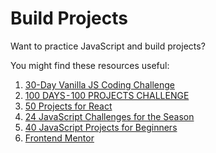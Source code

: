 # Build Projects
Want to practice JavaScript and build projects?

You might find these resources useful:
1.  [30-Day Vanilla JS Coding Challenge](https://javascript30.com/)
2.  [100 DAYS - 100 PROJECTS CHALLENGE](https://www.florin-pop.com/)
3.  [50 Projects for React](https://www.colbyfayock.com/)
4.  [24 JavaScript Challenges for the Season](https://www.adventofjs.com/)
5.  [40 JavaScript Projects for Beginners](https://www.freecodecamp.org/)
6.  [Frontend Mentor](https://www.frontendmentor.io/challenges)

